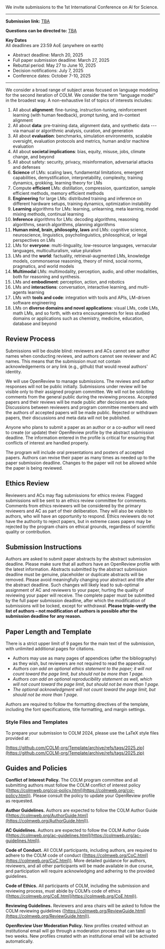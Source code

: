 

We invite submissions to the 1st International Conference on AI for Science.

---

**Submission link:** [TBA](TBA)  

**Questions can be directed to:** [TBA](mailto:colm-pcs@googlegroups.com)

**Key Dates**  
All deadlines are 23:59 AoE (anywhere on earth)

* Abstract deadline: March 20, 2025  
* Full paper submission deadline: March 27, 2025  
* Rebuttal period: May 27 to June 10, 2025  
* Decision notifications: July 7, 2025  
* Conference dates: October 7-10, 2025

---

We consider a broad range of subject areas focused on language modeling for the second iteration of COLM. We consider the term "language model" in the broadest way. A non-exhaustive list of topics of interests includes:

1. All about **alignment**: fine-tuning, instruction-tuning, reinforcement learning (with human feedback), prompt tuning, and in-context alignment  
2. All about **data**: pre-training data, alignment data, and synthetic data \--- via manual or algorithmic analysis, curation, and generation  
3. All about **evaluation**: benchmarks, simulation environments, scalable oversight, evaluation protocols and metrics, human and/or machine evaluation  
4. All about **societal implications**: bias, equity, misuse, jobs, climate change, and beyond  
5. All about safety: security, privacy, misinformation, adversarial attacks and defenses  
6. **Science** of LMs: scaling laws, fundamental limitations, emergent capabilities, demystification, interpretability, complexity, training dynamics, grokking, learning theory for LMs  
7. Compute **efficient** LMs: distillation, compression, quantization, sample efficient methods, memory efficient methods  
8. **Engineering** for large LMs: distributed training and inference on different hardware setups, training dynamics, optimization instability  
9. **Learning** algorithms for LMs: learning, *un*learning, meta learning, model mixing methods, continual learning  
10. **Inference** algorithms for LMs: decoding algorithms, reasoning algorithms, search algorithms, planning algorithms  
11. **Human mind, brain, philosophy, laws** and LMs: cognitive science, neuroscience, linguistics, psycholinguistics, philosophical, or legal perspectives on LMs  
12. LMs for **everyone**: multi-linguality, low-resource languages, vernacular languages, multiculturalism, value pluralism  
13. LMs and the **world**: factuality, retrieval-augmented LMs, knowledge models, commonsense reasoning, theory of mind, social norms, pragmatics, and world models  
14. **Multimodal** LMs: multimodality, perception, audio, and other modalities, both for reasoning and synthesis.   
15. LMs and **embodiment**: perception, action, and robotics  
16. LMs and **interactions**: conversation, interactive learning, and multi-agents learning  
17. LMs with **tools and code**: integration with tools and APIs, LM-driven software engineering  
18. LMs on **diverse domains and novel applications**: visual LMs, code LMs, math LMs, and so forth, with extra encouragements for less studied domains or applications such as chemistry, medicine, education, database and beyond

## Review Process

Submissions will be double blind: reviewers and ACs cannot see author names when conducting reviews, and authors cannot see reviewer and AC names. This means that the submission must not contain acknowledgements or any link (e.g., github) that would reveal authors' identity.

We will use OpenReview to manage submissions. The reviews and author responses will not be public initially. Submissions under review will be visible only to their assigned program committee. We will not be soliciting comments from the general public during the reviewing process. Accepted papers and their reviews will be made public after decisions are made. Discussions between reviewers and program committee members and with the authors of accepted papers will be made public. Rejected or withdrawn papers, their discussions and meta data will not be published.

Anyone who plans to submit a paper as an author or a co-author will need to create (or update) their OpenReview profile by the abstract submission deadline. The information entered in the profile is critical for ensuring that conflicts of interest are handled properly.

The program will include oral presentations and posters of accepted papers. Authors can revise their paper as many times as needed up to the paper submission deadline. Changes to the paper will not be allowed while the paper is being reviewed.

## Ethics Review

Reviewers and ACs may flag submissions for ethics review. Flagged submissions will be sent to an ethics review committee for comments. Comments from ethics reviewers will be considered by the primary reviewers and AC as part of their deliberation. They will also be visible to authors, who will have an opportunity to respond. Ethics reviewers do not have the authority to reject papers, but in extreme cases papers may be rejected by the program chairs on ethical grounds, regardless of scientific quality or contribution.

## Submission Instructions

Authors are asked to submit paper abstracts by the abstract submission deadline. Please make sure that all authors have an OpenReview profile with the latest information. Abstracts submitted by the abstract submission deadline must be genuine, placeholder or duplicate abstracts will be removed. Please avoid meaningfully changing your abstract and title after the abstract deadline. Such changes will likely lead to sub-optimal assignment of AC and reviewers to your paper, hurting the quality of reviewing your paper will receive. The complete paper must be submitted by the full paper submission deadline, after which the modification of submissions will be locked, except for withdrawal. **Please triple-verify the list of authors – not modification of authors is possible after the submission deadline for any reason.** 

## Paper Length and Template

There is a strict upper limit of 9 pages for the main text of the submission, with unlimited additional pages for citations.

* Authors may use as many pages of appendices (after the bibliography) as they wish, but reviewers are not required to read the appendix.  
* *Authors can add an optional ethics statement to the paper; it will not count toward the page limit, but should not be more than 1 page.*  
* *Authors can add an optional reproducibility statement as well, which will not count toward the page limit, but should not be more than 1 page.*  
* *The optional acknowledgment will not count toward the page limit, but should not be more than 1 page.*

Authors are required to follow the formatting directives of the template, including the font specifications, title formatting, and margin settings. 

### Style Files and Templates

To prepare your submission to COLM 2024, please use the LaTeX style files provided at:

[https://github.com/COLM-org/Template/archive/refs/tags/2025.zip](https://github.com/COLM-org/Template/archive/refs/tags/2025.zip)

## Guides and Policies

**Conflict of Interest Policy.** The COLM program committee and all submitting authors must follow the COLM conflict of interest policy ([https://colmweb.org/coi-policy.html](https://colmweb.org/coi-policy.html)). Please consult the policy to update your OpenReview profile as requested. 

**Author Guidelines.** Authors are expected to follow the COLM Author Guide ([https://colmweb.org/AuthorGuide.html](https://colmweb.org/AuthorGuide.html)). 

**AC Guidelines.** Authors are expected to follow the COLM Author Guide ([https://colmweb.org/ac-guidelines.html](https://colmweb.org/ac-guidelines.html)). 

**Code of Conduct.** All COLM participants, including authors, are required to adhere to the COLM code of conduct ([https://colmweb.org/CoC.html](https://colmweb.org/CoC.html)). More detailed guidance for authors, reviewers, and all other participants will be made available in due course, and participation will require acknowledging and adhering to the provided guidelines.

**Code of Ethics.** All participants of COLM, including the submission and reviewing process, must abide by COLM’s code of ethics ([https://colmweb.org/CoE.html](https://colmweb.org/CoE.html)).

**Reviewing Guidelines.** Reviewers and area chairs will be asked to follow the COLM reviewing guidelines ([https://colmweb.org/ReviewGuide.html](https://colmweb.org/ReviewGuide.html)).  

**OpenReview User Moderation Policy.** New profiles created without an institutional email will go through a moderation process that can take up to two weeks. New profiles created with an institutional email will be activated automatically.